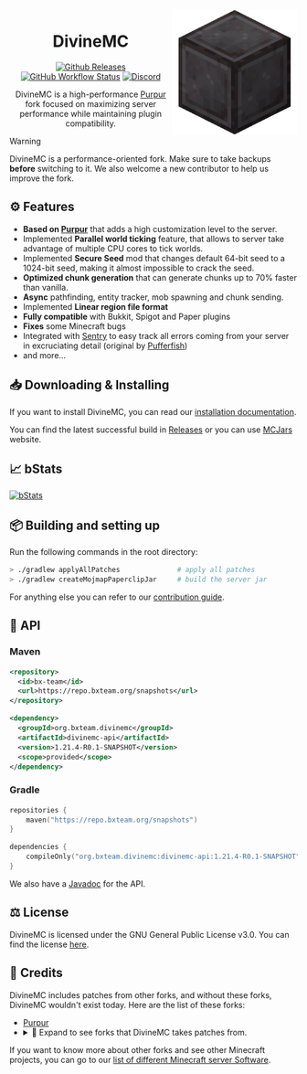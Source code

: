 <img src="/public/logo.png" height="220" alt="DivineMC Face" align="right">
<div align="center">

# DivineMC

[![Github Releases](https://img.shields.io/badge/Download-Releases-blue?&style=for-the-badge)](https://github.com/BX-Team/DivineMC/releases)
[![GitHub Workflow Status](https://img.shields.io/github/actions/workflow/status/BX-Team/DivineMC/build.yml?logo=GoogleAnalytics&logoColor=ffffff&style=for-the-badge)](https://github.com/BX-Team/DivineMC/actions)
[![Discord](https://img.shields.io/discord/931595732752953375?color=5865F2&label=discord&style=for-the-badge)](https://discord.gg/p7cxhw7E2M)

DivineMC is a high-performance [Purpur](https://github.com/PurpurMC/Purpur) fork focused on maximizing server performance while maintaining plugin compatibility.
  
</div>

> [!WARNING]  
> DivineMC is a performance-oriented fork. Make sure to take backups **before** switching to it. We also welcome a new contributor to help us improve the fork.

## ⚙️ Features
- **Based on [Purpur](https://github.com/PurpurMC/Purpur)** that adds a high customization level to the server.
- Implemented **Parallel world ticking** feature, that allows to server take advantage of multiple CPU cores to tick worlds.
- Implemented **Secure Seed** mod that changes default 64-bit seed to a 1024-bit seed, making it almost impossible to crack the seed.
- **Optimized chunk generation** that can generate chunks up to 70% faster than vanilla.
- **Async** pathfinding, entity tracker, mob spawning and chunk sending.
- Implemented **Linear region file format**
- **Fully compatible** with Bukkit, Spigot and Paper plugins
- **Fixes** some Minecraft bugs
- Integrated with [Sentry](https://sentry.io/welcome/) to easy track all errors coming from your server in excruciating detail (original by [Pufferfish](https://github.com/pufferfish-gg/Pufferfish))
- and more...

## 📥 Downloading & Installing
If you want to install DivineMC, you can read our [installation documentation](https://bxteam.org/docs/divinemc/getting-started/installation).

You can find the latest successful build in [Releases](https://github.com/BX-Team/DivineMC/releases) or you can use [MCJars](https://mcjars.app/DIVINEMC/versions) website.

## 📈 bStats
[![bStats](https://bstats.org/signatures/server-implementation/DivineMC.svg)](https://bstats.org/plugin/server-implementation/DivineMC)

## 📦 Building and setting up
Run the following commands in the root directory:

```bash
> ./gradlew applyAllPatches              # apply all patches
> ./gradlew createMojmapPaperclipJar     # build the server jar
```

For anything else you can refer to our [contribution guide](https://bxteam.org/docs/divinemc/development/contributing).

## 🧪 API

### Maven
```xml
<repository>
  <id>bx-team</id>
  <url>https://repo.bxteam.org/snapshots</url>
</repository>
```
```xml
<dependency>
  <groupId>org.bxteam.divinemc</groupId>
  <artifactId>divinemc-api</artifactId>
  <version>1.21.4-R0.1-SNAPSHOT</version>
  <scope>provided</scope>
</dependency>
```

### Gradle
```kotlin
repositories {
    maven("https://repo.bxteam.org/snapshots")
}
```
```kotlin
dependencies {
    compileOnly("org.bxteam.divinemc:divinemc-api:1.21.4-R0.1-SNAPSHOT")
}
```

We also have a [Javadoc](https://repo.bxteam.org/javadoc/snapshots/org/bxteam/divinemc/divinemc-api/1.21.4-R0.1-SNAPSHOT/raw/index.html) for the API.

## ⚖️ License
DivineMC is licensed under the GNU General Public License v3.0. You can find the license [here](LICENSE).

## 📜 Credits
DivineMC includes patches from other forks, and without these forks, DivineMC wouldn't exist today. Here are the list of these forks:

- [Purpur](https://github.com/PurpurMC/Purpur)
- <details>
    <summary>📜 Expand to see forks that DivineMC takes patches from.</summary>
    <p>
      • <a href="https://github.com/Bloom-host/Petal">Petal</a><br>
      • <a href="https://github.com/fxmorin/carpet-fixes">Carpet Fixes</a><br>
      • <a href="https://github.com/ProjectEdenGG/Parchment">Parchment</a><br>
      • <a href="https://github.com/LeavesMC/Leaves">Leaves</a><br>
      • <a href="https://github.com/KaiijuMC/Kaiiju">Kaiiju</a><br>
      • <a href="https://github.com/SparklyPower/SparklyPaper">SparklyPaper</a><br>
      • <a href="https://github.com/plasmoapp/matter">Matter</a><br>
      • <a href="https://github.com/CraftCanvasMC/Canvas">Canvas</a><br>
    </p>
</details>

If you want to know more about other forks and see other Minecraft projects, you can go to our [list of different Minecraft server Software](https://gist.github.com/NONPLAYT/48742353af8ae36bcef5d1c36de9730a).
